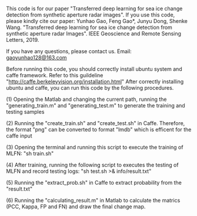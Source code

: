 This code is for our paper "Transferred deep learning for sea ice change detection from synthetic aperture radar images". 
If you use this code, please kindly cite our paper:
Yunhao Gao, Feng Gao*, Junyu Dong, Shenke Wang. "Transferred deep learning for sea ice change detection from synthetic aperture radar Images". IEEE Geoscience and Remote Sensing Letters, 2019.

If you have any questions, please contact us. 
Email:  gaoyunhao128@163.com

Before running this code, you should correctly install ubuntu system and caffe framework. Refer to this guildeline "http://caffe.berkeleyvision.org/installation.html" After correctly installing ubuntu and caffe, you can run this code by the following procedures. 

(1) Opening the Matlab and changing the current path,
    running the "generating_train.m" and "generating_test.m" to generate the training and testing samples 
	
(2) Running the "create_train.sh" and "create_test.sh" in Caffe. 
    Therefore, the format "png" can be converted to format "lmdb" which is efficent for the caffe input

(3) Opening the terminal and running this script to execute the training of MLFN:
    "sh train.sh"

(4) After training, running the following script to executes the testing of MLFN and record testing logs:
    "sh test.sh >& info/result.txt"

(5) Running the "extract_prob.sh" in Caffe to extract probability from the "result.txt"

(6) Running the "calculating_result.m" in Matlab to calculate the matrics (PCC, Kappa, FP and FN) and draw the final change map.

